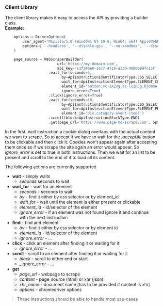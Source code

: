 ### Client Library
The client library makes it easy to access the API by providing a builder class.  
**Example:**
~~~python
    options = DriverOptions(
        user_agent='Mozilla/5.0 (Windows NT 10.0; Win64; x64) AppleWebKit/537.36 (KHTML, like Gecko) Chrome/125.0.0.0 Safari/537.36',
        options=['--headless', '--disable-gpu', '--no-sandbox', '--disable-dev-shm-usage']
    )

    page_source = WebScraperBuilder(
                        url='https://my-domain.com',
                        api_key='c1f24ee0-1a77-4719-a33b-408069dfc15f')
                    .wait_for(seconds=5,
                          by=ApiInstructionIdentificatorType.CSS_SELECTOR,
                          wait_for=ApiInstructionElementType.ELEMENT_CLICKALBE,
                          element_id='button.sc-aXZVg.sc-lcIPJg.bjommA.jlhbaU.acceptAll',
                          ignore_error=True)
                    .click(ignore_error=True)
                    .wait_for(seconds=10,
                          by=ApiInstructionIdentificatorType.CSS_SELECTOR,
                          wait_for=ApiInstructionElementType.ELEMENT_PRESENCE,
                          element_id='div.category-event-items')
                    .scroll(block=ApiInstructionBlockType.END)
                    .get(page_url='https://www.page-to-scrape.com', options=options)
~~~
In the first _.wait_ instruction a cookie dialog overlaps with the actual content we want
to scrape. So to accept it we have to wait for the _.acceptAll_ button to be clickable and
then click it. Cookies won't appear again after accepting them once so if we scrape the site
again an error would appear. So _ignore_error_ is set to true in both instructions. Then
we wait for an list to be present and scroll to the end of it to load all its content.

The following actions are currently supported
- **wait** - simply waits
    - _seconds_ seconds to wait
- **wait_for** - wait for an element
    - _seconds_ - seconds to wait
    - _by_ - find it either by css selector or by element_id
    - _wait_for_ - wait until the element is either present or clickable
    - _element_id_ - id/selector of the element
    - _ignore_error_ - if an element was not found ignore it and continue with the next instruction
- **find** - find and element
    - _by_ - find it either by css selector or by element id
    - _element_id_ - id/selector of the element
    - _ignore_error_ - ...
- **click** - click an element after finding it or waiting for it
    - _ignore_error_ - ...
- **scroll** - scroll to an element after finding it or waiting for it
    - _block_ - scroll to either end or start
    - _ignore_error - ...
- **get**
    - _page_url_ - webpage to scrape
    - _content_ - page_source (html) or xhr (json)
    - _xhr_name_ - document name (has to be provided if content is xhr)
    - _options_ - chromedriver options

> These instructions should be able to handle most use-cases
